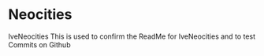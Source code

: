 # Neocities
IveNeocities
This is used to confirm the ReadMe for IveNeocities and to test Commits on Github
